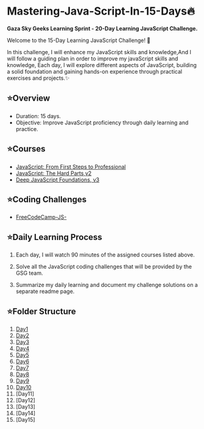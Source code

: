 # Mastering-Java-Script-In-15-Days🔥
**Gaza Sky Geeks Learning Sprint - 20-Day Learning JavaScript Challenge.**

Welcome to the 15-Day Learning JavaScript Challenge! 🚀

In this challenge, I will enhance my JavaScript skills and knowledge,And I will follow a guiding plan in order to improve my javaScript skills and knowledge,  Each day, I will explore different aspects of JavaScript, building a solid foundation and gaining hands-on experience through practical exercises and projects.✨

## ⭐️Overview

- Duration: 15 days.
- Objective: Improve JavaScript proficiency through daily learning and practice.

## ⭐️Courses

- [JavaScript: From First Steps to Professional](https://frontendmasters.com/courses/javascript-first-steps/)
- [JavaScript: The Hard Parts,v2](https://frontendmasters.com/courses/javascript-hard-parts-v2/)
- [Deep JavaScript Foundations, v3](https://frontendmasters.com/courses/deep-javascript-v3/)

## ⭐️Coding Challenges

- [FreeCodeCamp-JS-](https://www.freecodecamp.org/learn/javascript-algorithms-and-data-structures/)

## ⭐️Daily Learning Process

  1. Each day, I will watch 90 minutes of the assigned courses listed above.

  2. Solve all the JavaScript coding challenges that will be provided by the GSG team.

  3. Summarize my daily learning and document my challenge solutions on a separate readme page.


## ⭐️Folder Structure

 1. [Day1](https://github.com/TarteelGH/Mastering-Java-Script-In-20-Days/blob/main/Day1.md)
 2. [Day2](https://github.com/TarteelGH/Mastering-Java-Script-In-20-Days/blob/main/Day2.md)
 3. [Day3](https://github.com/TarteelGH/Mastering-Java-Script-In-20-Days/blob/main/Day3.md)
 4. [Day4](https://github.com/TarteelGH/Mastering-Java-Script-In-20-Days/blob/main/Day4.md)
 5. [Day5](https://github.com/TarteelGH/Mastering-Java-Script-In-20-Days/blob/main/Day5.md)
 6. [Day6](https://github.com/TarteelGH/Mastering-Java-Script-In-20-Days/blob/main/Day6.md)
 7. [Day7](https://github.com/TarteelGH/Mastering-Java-Script-In-20-Days/blob/main/Day7.md)
 8. [Day8](https://github.com/TarteelGH/Mastering-Java-Script-In-20-Days/blob/main/Day8.md)
 9. [Day9](https://github.com/TarteelGH/Mastering-Java-Script-In-20-Days/blob/main/Day9.md)
10. [Day10](https://github.com/TarteelGH/Mastering-Java-Script-In-20-Days/blob/main/Day10.md)
11. [Day11]
12. [Day12]
13. [Day13]
14. [Day14]
15. [Day15] 


